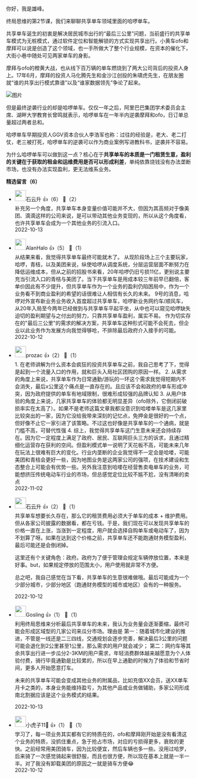 你好，我是雄峰。

终局思维的第2节课，我们来聊聊共享单车领域里面的哈啰单车。

共享单车诞生的初衷是解决居民城市出行的“最后三公里”问题，当前盛行的共享单车模式为无桩模式，通过软件定位和智能解锁的方式实现共享出行。小黄车ofo和摩拜可以说是创造了这个领域，也一手所做大了整个行业规模，在资本的催化下，大街小巷中随处可见两家单车的身影。

摩拜与ofo的橙黄大战，也从线下百万辆的单车燃烧到了两大公司背后的投资人身上。17年6月，摩拜的投资人马化腾先生和金沙江创投的朱啸虎先生，在朋友圈就“谁的共享出行模式靠谱”以及“谁家数据领先”争论了起来。

![图片](https://static001.geekbang.org/resource/image/37/66/37f1dbd0d3da91f3753b49804403c066.jpg?wh=1920x993 "资源来源于网络")

但是最终逆袭行业的却是哈啰单车。仅仅一年之后，阿里巴巴集团学术委员会主席、湖畔大学教育长曾鸣就表示，哈啰单车在一年半内逆袭摩拜和ofo，日订单总量超过两者总和。

哈啰单车早期投资人GGV资本合伙人李浩军也称：过往的经验是，老大、老二打仗，老三被打死，哈啰单车的逆袭可以作为商业案例写进教科书，逆袭并不容易。

为什么哈啰单车可以做到这一点？核心在于**共享单车的本质是一门租赁生意，盈利的关键在于获取的租金和运维费用是否可以形成利差**，单纯依靠烧钱没有办法垄断市场，也没有办法实现盈利，更无法维系业务。
<div><strong>精选留言（6）</strong></div><ul>
<li><img src="https://static001.geekbang.org/account/avatar/00/0f/a0/c3/c5db35df.jpg" width="30px"><span>石云升</span> 👍（6） 💬（2）<div>补充另一个角度，共享单车本身变量价值可能并不大，但因为其高频对于像美团、滴滴这样的公司来说，是可以带动其他业务变现的，所以从这个角度看，也许共享单车会成为一个其他业务的引流入口。</div>2022-10-13</li><br/><li><img src="https://static001.geekbang.org/account/avatar/00/28/80/1e/771169c0.jpg" width="30px"><span>AlanHalo</span> 👍（5） 💬（1）<div>从结果来看，我觉得共享单车最终可能就木了。
从现阶段场上三个主要玩家，哈啰，青桔，以及美团来说，纵使哈啰从调度系统，分层运营层面不断努力在降低运维成本，但从之前的招股书来看，20年哈啰仍旧亏损11亿，更别说主要充当引流入口的青桔与美团了。当下共享单车是用成本较三年前早已翻倍，客单价因此有不少提升，但共享单车作为一个业务的盈利仍陷困局中，作为一个业务看不到商业盈利的希望的话很难让人相信有长久的未来。
9号的消息，哈啰对外宣布新业务业务收入首度超过共享单车，哈啰新业务网约车&#47;顺风车，从20年入局至今两年已经做到与共享单车平起平坐，从中也可以窥见哈啰缺失迫切的盈利期望与之付出的努力，只靠共享单车盈利，属实不易。
作为切实存在的&quot;最后三公里&quot;的需求的解决方案，共享单车这种形式可能不会死去，但企业以此业务作为发展方向我觉得够呛，不排除最后政府介入接手的可能。</div>2022-10-12</li><br/><li><img src="https://static001.geekbang.org/account/avatar/00/12/f5/e1/b21c74a4.jpg" width="30px"><span>prozac</span> 👍（2） 💬（1）<div>1. 在老师讲解为什么资本会疯狂的投资共享单车之前，我自己思考了下，觉得是起到一个流量入口的作用，就和巨头入局社区团购的原因一样。
2. 从需求的角度上来说，共享单车作为日常通勤&#47;游玩的一环这个需求我觉得短期内不会消失，最后x公里这个痛点是一直存在的。且应该不会和政府的单车形成冲突，因为政府提供的单车有地域限制，很难形成较强的品牌认知
3. 从用户体验的角度上来说，几家共享单车的体验都无明显差异（ofo除外，它倒闭前破损率实在太高了）。如果不是老师这篇文章我都没意识到哈喽单车是这几家里比较突出的一家，因为它没给我带来深刻的记忆点，免押金是很好的一个点，但好像不止它一家引进了该策略。不过这也好像是共享单车的一个通病，就是门槛不高，可替代性强
4. 综上，我觉得共享单车这门生意未来还会持续存在。因为它一定程度上满足了政府、居民、互联网巨头三方的诉求，且通过精细化运营存在获利的空间。但盈利模式单一说明了天花板不高，可能未来几年在玩法上很难有巨大的变化。行业内垄断的企业我觉得不一定会是哈喽，可能美团和青桔会更好一些，因为地图业务是这两家公司的强项，在技术建设和生态整合上可能会有优势一些。另外我注意到哈喽在经营售卖电单车的业务，可能想挤压传统电动车行业的市场，但总感觉定位比较不尴不尬，没有清晰的卖点</div>2022-11-02</li><br/><li><img src="https://static001.geekbang.org/account/avatar/00/0f/a0/c3/c5db35df.jpg" width="30px"><span>石云升</span> 👍（2） 💬（1）<div>共享单车想要长久存在，那么它的租赁费用必须大于单车的成本 + 维护费用。但从各家公司披露的数据看，都在亏钱。于是，我们现在可以发现共享单车的价格一直在上涨，当涨到一定程度，用户就会选择自购单车或电动车了，因为不划算了呀。如果在达到这个价格之前，共享单车还不能跑通财务模型盈利，最后可能还是会倒闭掉。 

这里还有个关键角色：政府。政府为了便于管理会规定车辆停放位置，本来是好事。but，如果规定停放的范围太小，用户使用就非常不方便。

总之吧，我自己感觉在当下看，共享单车的生意很难做哦。最后可能成为一个少部分城市，少部分地区（跑通财务模型的城市或地区）会有的一种服务。</div>2022-10-12</li><br/><li><img src="https://static001.geekbang.org/account/avatar/00/0f/7d/40/c6807cf7.jpg" width="30px"><span>Gosling</span> 👍（1） 💬（1）<div>利用终局思维来分析最后共享单车的未来，我认为业务量会逐渐萎缩，最终可能会形成区域型的几家公司来瓜分市场。理由是
第一：随着城市化建设的推进，不管是一线还是二三四线，交通规划会逐步完善，解决最后3公里的问题可能会退化到2公里甚至1公里，那么需求的用户就会减少；
第二：网约车等其余共享出行进一步瓜分2-3KM的用户需求，年轻消费群体越来越愿意为个人体验付费，骑行毕竟通勤是比较累的，所以在早上通勤的时候为了体验和节省时间，更多人开始愿意打车。

未来的共享单车可能会变成其他业务的附属品，比如充值XX会员，送XX单车月卡之类的，本身业务能维持盈亏，为其他产品或业务做辅助，多家公司形成南北割据应该是这个业务模式的结果。</div>2022-10-13</li><br/><li><img src="https://static001.geekbang.org/account/avatar/00/2b/63/57/b8eef585.jpg" width="30px"><span>小虎子11🐯</span> 👍（1） 💬（1）<div>学习了，每一项业务其实都有它的特质在的，ofo和摩拜刚开始是没有看清这个业务的特质，没抓住重点，急于抢占市场，对应的亏损得更多，衰败的更快。之前经常用美团骑车，因为比较便宜，然后车辆也多一些。没用过哈罗，后来骑了一次感觉骑起来很舒服，而且也很方便，所以现在基本上就是一半一半。对了我没有卸载美团的原因之一就是骑车方便😂</div>2022-10-12</li><br/>
</ul>
